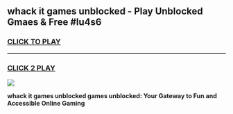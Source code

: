 
## whack it games unblocked - Play Unblocked Gmaes & Free #lu4s6
<h3>
<a href="https://premium.freeplayer.one?title=whack_it_games_unblocked&ref=03M">CLICK TO PLAY</a></h3>
<hr>

<h3>
<a href="https://premium.freeplayer.one?title=whack_it_games_unblocked&ref=03M">CLICK 2 PLAY</a>
  
</h3>

<a href="https://premium.freeplayer.one?title=whack_it_games_unblocked&ref=03M"><img src="https://clearcache.store/games.png"></a>


**whack it games unblocked games unblocked: Your Gateway to Fun and Accessible Online Gaming**
